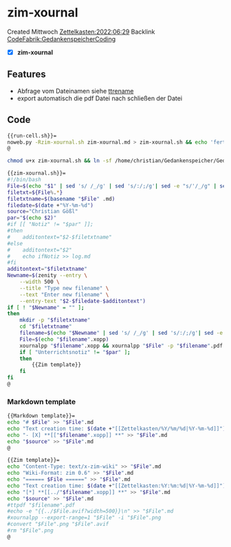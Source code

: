 # zim-xournal
Created Mittwoch [Zettelkasten:2022:06:29]()
Backlink [CodeFabrik:GedankenspeicherCoding](../GedankenspeicherCoding.md)

- [X] **zim-xournal**


## Features
- Abfrage vom Dateinamen siehe [ttrename](./ttrename.md)
- export automatisch die pdf Datei nach schließen der Datei 


## Code
```bash
{{run-cell.sh}}=
noweb.py -Rzim-xournal.sh zim-xournal.md > zim-xournal.sh && echo 'fertig'
@
```


```bash
chmod u+x zim-xournal.sh && ln -sf /home/christian/Gedankenspeicher/Gedankenspeicherwiki/Zettelkasten/ZetteL/CodeFabrik/GedankenspeicherCoding/zim-xournal.sh ~/.local/bin/zim-xournal.sh && echo 'fertig'
```


```bash
{{zim-xournal.sh}}=
#!/bin/bash
File=$(echo "$1" | sed 's/ /_/g' | sed 's/:/;/g'| sed -e "s/'/_/g" | sed 's/\"//g')
filetxt=${File%.*}
filetxtname=$(basename "$File" .md)
filedate=$(date +"%Y-%m-%d")
source="Christian Gößl"
par="$(echo $2)"
#if [[ "Notiz" != "$par" ]];
#then
#    additontext="$2-$filetxtname"
#else
#    additontext="$2"
#    echo ifNotiz >> log.md
#fi
additontext="$filetxtname"
Newname=$(zenity --entry \
    --width 500 \
    --title "Type new filename" \
    --text "Enter new filename" \
    --entry-text "$2-$filedate-$additontext")
if [ ! "$Newname" = "" ];
then
    mkdir -p "$filetxtname"
    cd "$filetxtname"
    filename=$(echo "$Newname" | sed 's/ /_/g' | sed 's/:/;/g'| sed -e "s/'/_/g" | sed 's/\"//g')
    File=$(echo "$filename".xopp)
    xournalpp "$filename".xopp && xournalpp "$File" -p "$filename".pdf
    if [ "Unterrichtsnotiz" != "$par" ];
    then
        {{Zim template}}
    fi
fi
@
```

### Markdown template

```bash
{{Markdown template}}=
echo "# $File" >> "$File".md
echo "Text creation time: $(date +"[[Zettelkasten/%Y/%m/%d|%Y-%m-%d]]") Modification time: $(date +"[[Zettelkasten/%Y/%m/%d|%Y-%m-%d]]" -r "$File")" >> "$File".md
echo "- [X] **[["$filename".xopp]] **" >> "$File".md
echo "$source" >> "$File".md
@
```

```bash
{{Zim template}}=
echo "Content-Type: text/x-zim-wiki" >> "$File".md
echo "Wiki-Format: zim 0.6" >> "$File".md
echo "====== $File ======" >> "$File".md
echo "Text creation time: $(date +"[[Zettelkasten:%Y:%m:%d|%Y-%m-%d]]") Modification time: $(date +"[[Zettelkasten:%Y:%m:%d|%Y-%m-%d]]" -r "$File")" >> "$File".md
echo "[*] **[[../"$filename".xopp]] **" >> "$File".md
echo "$source" >> "$File".md
#ttpdf "$filename".pdf
#echo -e "{{../$File.avif?width=500}}\n" >> "$File".md
#xournalpp --export-range=1 "$File" -i "$File".png
#convert "$File".png "$File".avif
#rm "$File".png
@
```
